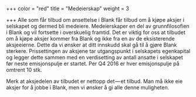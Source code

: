 +++
color = "red"
title = "Medeierskap"
weight = 3

+++
Alle som får tilbud om ansettelse i Blank får tilbud om å kjøpe aksjer i selskapet og dermed bli medeiere. Medeierskaper en del av grunnfilosofien i Blank og vil fortsette i overskuelig framtid. Det er viktig for oss at tilbudet om å kjøpe aksjer kommer fra Blank og ikke fra en av de eksisterende aksjeeierne. Dette da vi ønsker at ditt innskudd skal gå til å gjøre Blank sterkere.
Prissettingen av aksjene tar utgangspunkt i selskapets egenkapital og legger dette sammen med en verdisetting av antall ansatte i selskapet før neste emisjonspulje er startet. Per Q4 2016 er hver emisjonspulje på omtrent 10 stk.

Merk at aksjedelen av tilbudet er nettopp det — et tilbud. Man må ikke eie aksjer for å jobbe i Blank, men vi ønsker å gi alle denne muligheten.
